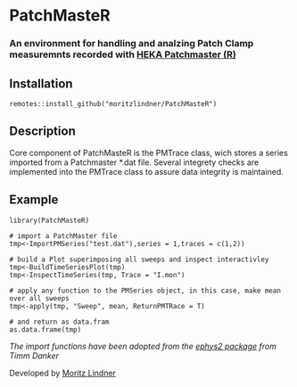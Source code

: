 # PatchMasteR
### An environment for handling and analzing Patch Clamp measuremnts recorded with [HEKA Patchmaster (R)](https://www.heka.com/downloads/downloads_main.html#down_patchmaster) 

## Installation
```{r}
remotes::install_github("moritzlindner/PatchMasteR")
```

## Description

Core component of PatchMasteR is the PMTrace class, wich stores a series imported from a Patchmaster *.dat file. Several integrety checks are implemented into the PMTrace class to assure data integrity is maintained.

## Example
```{r}
library(PatchMasteR)

# import a PatchMaster file
tmp<-ImportPMSeries("test.dat"),series = 1,traces = c(1,2))

# build a Plot superimposing all sweeps and inspect interactivley
tmp<-BuildTimeSeriesPlot(tmp)
tmp<-InspectTimeSeries(tmp, Trace = "I.mon")

# apply any function to the PMSeries object, in this case, make mean over all sweeps
tmp<-apply(tmp, "Sweep", mean, ReturnPMTRace = T)

# and return as data.fram
as.data.frame(tmp)
```


*The import functions have been adopted from the [ephys2 package](https://github.com/tdanker/ephys2) from Timm Danker*

Developed by [Moritz Lindner](https://www.uni-marburg.de/en/fb20/departments/physiology/research/dominik-oliver-lab/research2/retinal-physiology-and-gene-therapy)
